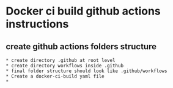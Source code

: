 # Docker ci build github actions instructions
 
## create github actions folders structure 
    * create directory .github at root level
    * create directory workflows inside .github 
    * final folder structure should look like .github/workflows
    * Create a docker-ci-build yaml file
    * 